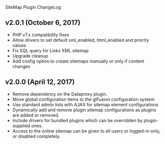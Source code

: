 SiteMap Plugin ChangeLog

## v2.0.1 (October 6, 2017)
  - PHP v7.x compatibility fixes
  - Allow drivers to set default xml_enabled, html_enabled and priority values
  - Fix SQL query for Links XML sitemap
  - Upgrade cleanup
  - Add config option to create sitemaps manually or only if content changes

## v2.0.0 (April 12, 2017)
  - Remove dependency on the Dataproxy plugin.
  - Move global configuration items to the glFusion configuration system
  - Use standard admin lists with AJAX for sitemap element configurations
  - Dynamically add and remove plugin sitemap configurations as plugins are added or removed.
  - Include drivers for bundled plugins which can be overridden by plugin-supplied ones.
  - Access to the online sitemap can be given to all users or logged-in only, or disabled completely.

